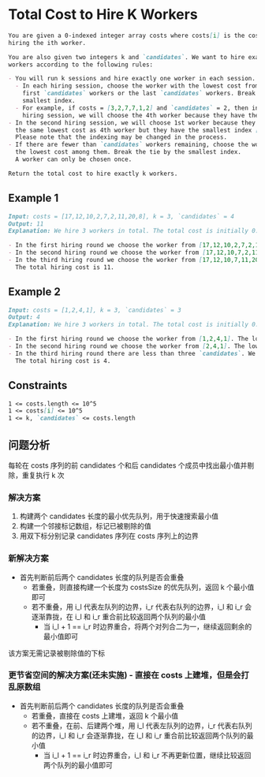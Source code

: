 # Total Cost to Hire K Workers

```md
You are given a 0-indexed integer array costs where costs[i] is the cost of
hiring the ith worker.

You are also given two integers k and `candidates`. We want to hire exactly k
workers according to the following rules:

- You will run k sessions and hire exactly one worker in each session.
  - In each hiring session, choose the worker with the lowest cost from either the
    first `candidates` workers or the last `candidates` workers. Break the tie by the
    smallest index.
  - For example, if costs = [3,2,7,7,1,2] and `candidates` = 2, then in the first
    hiring session, we will choose the 4th worker because they have the lowest cost [3,2,7,7,1,2].
- In the second hiring session, we will choose 1st worker because they have
  the same lowest cost as 4th worker but they have the smallest index [3,2,7,7,2].
  Please note that the indexing may be changed in the process.
- If there are fewer than `candidates` workers remaining, choose the worker with
  the lowest cost among them. Break the tie by the smallest index.
  A worker can only be chosen once.

Return the total cost to hire exactly k workers.
```

## Example 1

```md
Input: costs = [17,12,10,2,7,2,11,20,8], k = 3, `candidates` = 4
Output: 11
Explanation: We hire 3 workers in total. The total cost is initially 0.

- In the first hiring round we choose the worker from [17,12,10,2,7,2,11,20,8]. The lowest cost is 2, and we break the tie by the smallest index, which is 3. The total cost = 0 + 2 = 2.
- In the second hiring round we choose the worker from [17,12,10,7,2,11,20,8]. The lowest cost is 2 (index 4). The total cost = 2 + 2 = 4.
- In the third hiring round we choose the worker from [17,12,10,7,11,20,8]. The lowest cost is 7 (index 3). The total cost = 4 + 7 = 11. Notice that the worker with index 3 was common in the first and last four workers.
  The total hiring cost is 11.
```

## Example 2

```md
Input: costs = [1,2,4,1], k = 3, `candidates` = 3
Output: 4
Explanation: We hire 3 workers in total. The total cost is initially 0.

- In the first hiring round we choose the worker from [1,2,4,1]. The lowest cost is 1, and we break the tie by the smallest index, which is 0. The total cost = 0 + 1 = 1. Notice that workers with index 1 and 2 are common in the first and last 3 workers.
- In the second hiring round we choose the worker from [2,4,1]. The lowest cost is 1 (index 2). The total cost = 1 + 1 = 2.
- In the third hiring round there are less than three `candidates`. We choose the worker from the remaining workers [2,4]. The lowest cost is 2 (index 0). The total cost = 2 + 2 = 4.
  The total hiring cost is 4.
```

## Constraints

```md
1 <= costs.length <= 10^5
1 <= costs[i] <= 10^5
1 <= k, `candidates` <= costs.length
```

## 问题分析

每轮在 costs 序列的前 candidates 个和后 candidates 个成员中找出最小值并剔除，重复执行 k 次

### 解决方案

1. 构建两个 candidates 长度的最小优先队列，用于快速搜索最小值
2. 构建一个邻接标记数组，标记已被剔除的值
3. 用双下标分别记录 candidates 序列在 costs 序列上的边界

### 新解决方案

- 首先判断前后两个 candidates 长度的队列是否会重叠
  - 若重叠，则直接构建一个长度为 costsSize 的优先队列，返回 k 个最小值即可
  - 若不重叠，用 i_l 代表左队列的边界，i_r 代表右队列的边界，i_l 和 i_r 会逐渐靠拢，在 i_l 和 i_r 重合前比较返回两个队列的最小值
    - 当 i_l + 1 == i_r 时边界重合，将两个对列合二为一，继续返回剩余的最小值即可

该方案无需记录被剔除值的下标

### 更节省空间的解决方案(还未实施) - 直接在 costs 上建堆，但是会打乱原数组

- 首先判断前后两个 candidates 长度的队列是否会重叠
  - 若重叠，直接在 costs 上建堆，返回 k 个最小值
  - 若不重叠，在前、后建两个堆，用 i_l 代表左队列的边界，i_r 代表右队列的边界，i_l 和 i_r 会逐渐靠拢，在 i_l 和 i_r 重合前比较返回两个队列的最小值
    - 当 i_l + 1 == i_r 时边界重合，i_l 和 i_r 不再更新位置，继续比较返回两个队列的最小值即可
